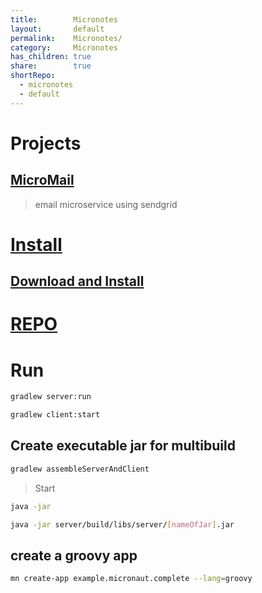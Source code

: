 ```yaml
---
title:        Micronotes
layout:       default
permalink:    Micronotes/
category:     Micronotes
has_children: true
share:        true
shortRepo:
  - micronotes
  - default
---
```


# Projects

## [MicroMail](https://github.com/14paxton/MicroMail)

> email microservice using sendgrid

# [Install](https://micronaut-projects.github.io/micronaut-starter/latest/guide/#installation)

## [Download and Install](https://micronaut.io/download/)

# [REPO](https://github.com/14paxton/Micronotes)

# Run

```bash
gradlew server:run
```

```bash
gradlew client:start
```

## Create executable jar for multibuild

```bash
gradlew assembleServerAndClient
```

> Start

```bash
java -jar
```

```bash
java -jar server/build/libs/server/[nameOfJar].jar
```

## create a groovy app

```bash
mn create-app example.micronaut.complete --lang=groovy
```